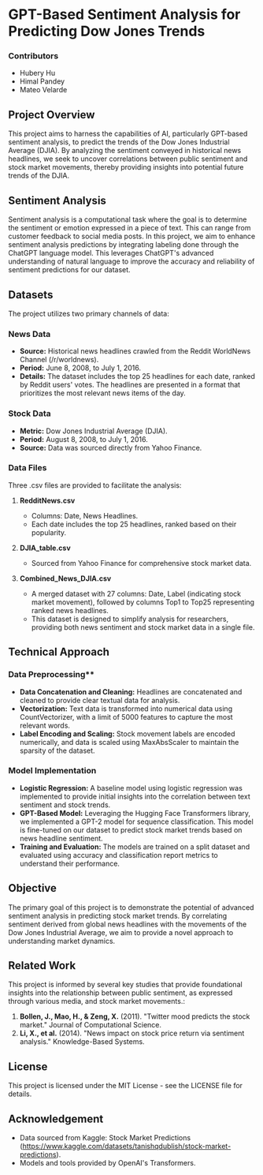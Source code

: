 # GPT-Based Sentiment Analysis for Predicting Dow Jones Trends

### Contributors
- Hubery Hu
- Himal Pandey
- Mateo Velarde

## Project Overview

This project aims to harness the capabilities of AI, particularly GPT-based sentiment analysis, to predict the trends of the Dow Jones Industrial Average (DJIA). By analyzing the sentiment conveyed in historical news headlines, we seek to uncover correlations between public sentiment and stock market movements, thereby providing insights into potential future trends of the DJIA.

## Sentiment Analysis

Sentiment analysis is a computational task where the goal is to determine the sentiment or emotion expressed in a piece of text. This can range from customer feedback to social media posts. In this project, we aim to enhance sentiment analysis predictions by integrating labeling done through the ChatGPT language model. This leverages ChatGPT's advanced understanding of natural language to improve the accuracy and reliability of sentiment predictions for our dataset.

## Datasets

The project utilizes two primary channels of data:

### News Data
- **Source:** Historical news headlines crawled from the Reddit WorldNews Channel (/r/worldnews).
- **Period:** June 8, 2008, to July 1, 2016.
- **Details:** The dataset includes the top 25 headlines for each date, ranked by Reddit users' votes. The headlines are presented in a format that prioritizes the most relevant news items of the day.

### Stock Data
- **Metric:** Dow Jones Industrial Average (DJIA).
- **Period:** August 8, 2008, to July 1, 2016.
- **Source:** Data was sourced directly from Yahoo Finance.

### Data Files
Three .csv files are provided to facilitate the analysis:

1. **RedditNews.csv**
   - Columns: Date, News Headlines.
   - Each date includes the top 25 headlines, ranked based on their popularity.

2. **DJIA_table.csv**
   - Sourced from Yahoo Finance for comprehensive stock market data.

3. **Combined_News_DJIA.csv**
   - A merged dataset with 27 columns: Date, Label (indicating stock market movement), followed by columns Top1 to Top25 representing ranked news headlines.
   - This dataset is designed to simplify analysis for researchers, providing both news sentiment and stock market data in a single file.

## Technical Approach

### Data Preprocessing**
- **Data Concatenation and Cleaning:** Headlines are concatenated and cleaned to provide clear textual data for analysis.
- **Vectorization:** Text data is transformed into numerical data using CountVectorizer, with a limit of 5000 features to capture the most relevant words.
- **Label Encoding and Scaling:** Stock movement labels are encoded numerically, and data is scaled using MaxAbsScaler to maintain the sparsity of the dataset.

### Model Implementation
- **Logistic Regression:** A baseline model using logistic regression was implemented to provide initial insights into the correlation between text sentiment and stock trends.
- **GPT-Based Model:** Leveraging the Hugging Face Transformers library, we implemented a GPT-2 model for sequence classification. This model is fine-tuned on our dataset to predict stock market trends based on news headline sentiment.
- **Training and Evaluation:** The models are trained on a split dataset and evaluated using accuracy and classification report metrics to understand their performance.



## Objective

The primary goal of this project is to demonstrate the potential of advanced sentiment analysis in predicting stock market trends. By correlating sentiment derived from global news headlines with the movements of the Dow Jones Industrial Average, we aim to provide a novel approach to understanding market dynamics.

## Related Work

This project is informed by several key studies that provide foundational insights into the relationship between public sentiment, as expressed through various media, and stock market movements.:

1. **Bollen, J., Mao, H., & Zeng, X.** (2011). "Twitter mood predicts the stock market." Journal of Computational Science.
2. **Li, X., et al.** (2014). "News impact on stock price return via sentiment analysis." Knowledge-Based Systems.

## License

This project is licensed under the MIT License - see the LICENSE file for details.

## Acknowledgement

- Data sourced from Kaggle: Stock Market Predictions (https://www.kaggle.com/datasets/tanishqdublish/stock-market-predictions).
- Models and tools provided by OpenAI's Transformers.